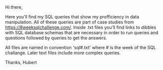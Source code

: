 Hi there,

Here you'll find my SQL queries that show my profficiency in data manipulation. All of these queries are part of case studies from https://8weeksqlchallenge.com/.
Inside .txt files you'll find links to dibbles with SQL database schemas that are necessary in order to run queries and questions followed by queries to get the answers.

All files are named in convention 'sql#.txt' where # is the week of the SQL challange. Later text files include more complex queries.

Thanks, 
Hubert
